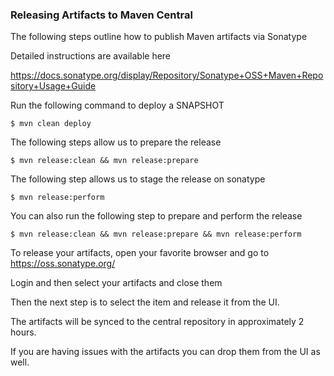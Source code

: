 ### Releasing Artifacts to Maven Central ###

The following steps outline how to publish Maven artifacts via Sonatype

Detailed instructions are available here

https://docs.sonatype.org/display/Repository/Sonatype+OSS+Maven+Repository+Usage+Guide


Run the following command to deploy a SNAPSHOT

```shell
$ mvn clean deploy
```

The following steps allow us to prepare the release

```shell
$ mvn release:clean && mvn release:prepare
```

The following step allows us to stage the release on sonatype

```shell
$ mvn release:perform
```

You can also run the following step to prepare and perform the release

```shell
$ mvn release:clean && mvn release:prepare && mvn release:perform
```

To release your artifacts, open your favorite browser and go to https://oss.sonatype.org/

Login and then select your artifacts and close them

Then the next step is to select the item and release it from the UI.

The artifacts will be synced to the central repository in approximately 2 hours.

If you are having issues with the artifacts you can drop them from the UI as well.


